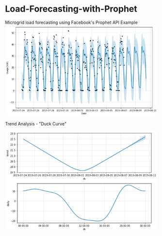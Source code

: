 # Load-Forecasting-with-Prophet
Microgrid load forecasting using Facebook's Prophet API
Example
![](/ProphetTwoWeeks.png)

Trend Analysis - "Duck Curve"

![](/TrendsProphet.png)
